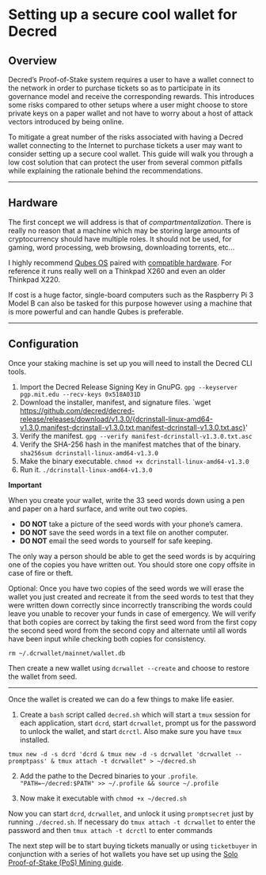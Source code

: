 # **Setting up a secure cool wallet for Decred**


## **Overview**
Decred’s Proof-of-Stake system requires a user to have a wallet connect to the network in order to purchase tickets so as to participate in its governance model and receive the corresponding rewards. This introduces some risks compared to other setups where a user might choose to store private keys on a paper wallet and not have to worry about a host of attack vectors introduced by being online.

To mitigate a great number of the risks associated with having a Decred wallet connecting to the Internet to purchase tickets a user may want to consider setting up a secure cool wallet. This guide will walk you through a low cost solution that can protect the user from several common pitfalls while explaining the rationale behind the recommendations.

---

## **Hardware**
The first concept we will address is that of _compartmentalization_. There is really no reason that a machine which may be storing large amounts of cryptocurrency should have multiple roles. It should not be used, for gaming, word processing, web browsing, downloading torrents, etc...

I highly recommend [Qubes OS](https://www.qubes-os.org/) paired with [compatible hardware](https://www.qubes-os.org/hcl/).
For reference it runs really well on a Thinkpad X260 and even an older Thinkpad X220.

If cost is a huge factor, single-board computers such as the Raspberry Pi 3 Model B can also be tasked for this purpose however using a machine that is more powerful and can handle Qubes is preferable.

---

## **Configuration**

Once your staking machine is set up you will need to install the Decred CLI tools.
1. Import the Decred Release Signing Key in GnuPG.
`gpg --keyserver pgp.mit.edu --recv-keys 0x518A031D`
2. Download the installer, manifest, and signature files.
`wget https://github.com/decred/decred-release/releases/download/v1.3.0/{dcrinstall-linux-amd64-v1.3.0,manifest-dcrinstall-v1.3.0.txt,manifest-dcrinstall-v1.3.0.txt.asc}'
3. Verify the manifest.
`gpg --verify manifest-dcrinstall-v1.3.0.txt.asc`
4. Verify the SHA-256 hash in the manifest matches that of the binary.
`sha256sum dcrinstall-linux-amd64-v1.3.0`
5. Make the binary executable.
`chmod +x dcrinstall-linux-amd64-v1.3.0`
6. Run it.
`./dcrinstall-linux-amd64-v1.3.0`

**Important**

When you create your wallet, write the 33 seed words down using a pen and paper on a hard surface, and write out two copies.

* **DO NOT** take a picture of the seed words with your phone’s camera.
* **DO NOT** save the seed words in a text file on another computer.
* **DO NOT** email the seed words to yourself for safe keeping.

The only way a person should be able to get the seed words is by acquiring one of the copies you have written out. You should store one copy offsite in case of fire or theft.


Optional:
Once you have two copies of the seed words we will erase the wallet you just created and recreate it from the seed words to test that they were written down correctly since incorrectly transcribing the words could leave you unable to recover your funds in case of emergency. We will verify that both copies are correct by taking the first seed word from the first copy the second seed word from the second copy and alternate until all words have been input while checking both copies for consistency.

`rm ~/.dcrwallet/mainnet/wallet.db`

Then create a new wallet using `dcrwallet --create` and choose to restore the wallet from seed.

---

Once the wallet is created we can do a few things to make life easier. 

1. Create a `bash` script called `decred.sh` which will start a `tmux` session for each application, start `dcrd`, start `dcrwallet`, prompt us for the password to unlock the wallet, and start `dcrctl`. Also make sure you have `tmux` installed.

`tmux new -d -s dcrd 'dcrd & tmux new -d -s dcrwallet 'dcrwallet --promptpass' & tmux attach -t dcrwallet" > ~/decred.sh`

2. Add the pathe to the Decred binaries to your `.profile`.
`"PATH=~/decred:$PATH" >> ~/.profile && source ~/.profile`

3. Now make it executable with `chmod +x ~/decred.sh`

Now you can start `dcrd`, `dcrwallet`, and unlock it using `promptsecret` just by running `./decred.sh`.
If necessary do `tmux attach -t dcrwallet` to enter the password and then `tmux attach -t dcrctl` to enter commands

The next step will be to start buying tickets manually or using `ticketbuyer` in conjunction with a series of hot wallets you have set up using the [Solo Proof-of-Stake (PoS) Mining guide](solo-proof-of-stake.md).
